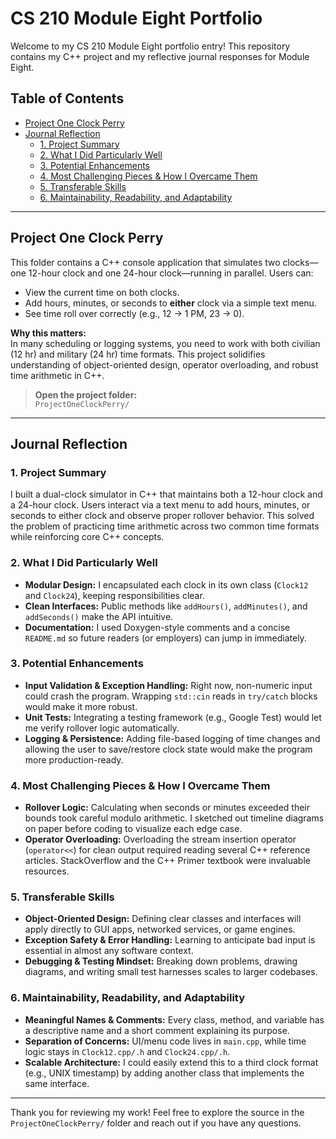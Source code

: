 ﻿# CS 210 Module Eight Portfolio

Welcome to my CS 210 Module Eight portfolio entry! This repository contains my C++ project and my reflective journal responses for Module Eight.

## Table of Contents

- [Project One Clock Perry](#project-one-clock-perry)  
- [Journal Reflection](#journal-reflection)  
  - [1. Project Summary](#1-project-summary)  
  - [2. What I Did Particularly Well](#2-what-i-did-particularly-well)  
  - [3. Potential Enhancements](#3-potential-enhancements)  
  - [4. Most Challenging Pieces & How I Overcame Them](#4-most-challenging-pieces--how-i-overcame-them)  
  - [5. Transferable Skills](#5-transferable-skills)  
  - [6. Maintainability, Readability, and Adaptability](#6-maintainability-readability-and-adaptability)  

---

## Project One Clock Perry

This folder contains a C++ console application that simulates two clocks—one 12-hour clock and one 24-hour clock—running in parallel. Users can:

- View the current time on both clocks.  
- Add hours, minutes, or seconds to **either** clock via a simple text menu.  
- See time roll over correctly (e.g., 12 → 1 PM, 23 → 0).  

**Why this matters:**  
In many scheduling or logging systems, you need to work with both civilian (12 hr) and military (24 hr) time formats. This project solidifies understanding of object-oriented design, operator overloading, and robust time arithmetic in C++.

> **Open the project folder:**  
> `ProjectOneClockPerry/`

---

## Journal Reflection

### 1. Project Summary  
I built a dual-clock simulator in C++ that maintains both a 12-hour clock and a 24-hour clock. Users interact via a text menu to add hours, minutes, or seconds to either clock and observe proper rollover behavior. This solved the problem of practicing time arithmetic across two common time formats while reinforcing core C++ concepts.

### 2. What I Did Particularly Well  
- **Modular Design:** I encapsulated each clock in its own class (`Clock12` and `Clock24`), keeping responsibilities clear.  
- **Clean Interfaces:** Public methods like `addHours()`, `addMinutes()`, and `addSeconds()` make the API intuitive.  
- **Documentation:** I used Doxygen-style comments and a concise `README.md` so future readers (or employers) can jump in immediately.

### 3. Potential Enhancements  
- **Input Validation & Exception Handling:** Right now, non-numeric input could crash the program. Wrapping `std::cin` reads in `try/catch` blocks would make it more robust.  
- **Unit Tests:** Integrating a testing framework (e.g., Google Test) would let me verify rollover logic automatically.  
- **Logging & Persistence:** Adding file-based logging of time changes and allowing the user to save/restore clock state would make the program more production-ready.

### 4. Most Challenging Pieces & How I Overcame Them  
- **Rollover Logic:** Calculating when seconds or minutes exceeded their bounds took careful modulo arithmetic. I sketched out timeline diagrams on paper before coding to visualize each edge case.  
- **Operator Overloading:** Overloading the stream insertion operator (`operator<<`) for clean output required reading several C++ reference articles. StackOverflow and the C++ Primer textbook were invaluable resources.

### 5. Transferable Skills  
- **Object-Oriented Design:** Defining clear classes and interfaces will apply directly to GUI apps, networked services, or game engines.  
- **Exception Safety & Error Handling:** Learning to anticipate bad input is essential in almost any software context.  
- **Debugging & Testing Mindset:** Breaking down problems, drawing diagrams, and writing small test harnesses scales to larger codebases.

### 6. Maintainability, Readability, and Adaptability  
- **Meaningful Names & Comments:** Every class, method, and variable has a descriptive name and a short comment explaining its purpose.  
- **Separation of Concerns:** UI/menu code lives in `main.cpp`, while time logic stays in `Clock12.cpp/.h` and `Clock24.cpp/.h`.  
- **Scalable Architecture:** I could easily extend this to a third clock format (e.g., UNIX timestamp) by adding another class that implements the same interface.

---

Thank you for reviewing my work! Feel free to explore the source in the `ProjectOneClockPerry/` folder and reach out if you have any questions.  
